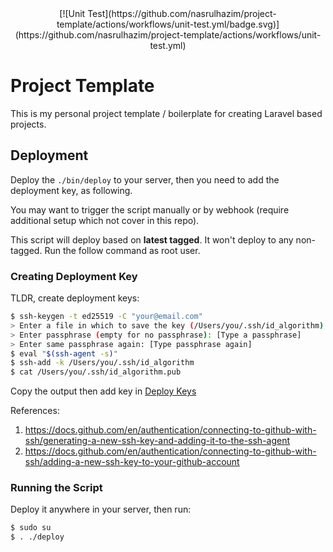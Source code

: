 <center>
[![Unit Test](https://github.com/nasrulhazim/project-template/actions/workflows/unit-test.yml/badge.svg)](https://github.com/nasrulhazim/project-template/actions/workflows/unit-test.yml)
</center>

# Project Template

This is my personal project template / boilerplate for creating Laravel based projects. 
## Deployment

Deploy the `./bin/deploy` to your server, then you need to add the deployment key, as following. 

You may want to trigger the script manually or by webhook (require additional setup which not cover in this repo).

This script will deploy based on **latest tagged**. It won't deploy to any non-tagged. Run the follow command as root user.
### Creating Deployment Key

TLDR, create deployment keys:

```bash
$ ssh-keygen -t ed25519 -C "your@email.com"
> Enter a file in which to save the key (/Users/you/.ssh/id_algorithm):
> Enter passphrase (empty for no passphrase): [Type a passphrase]
> Enter same passphrase again: [Type passphrase again]
$ eval "$(ssh-agent -s)"
$ ssh-add -k /Users/you/.ssh/id_algorithm
$ cat /Users/you/.ssh/id_algorithm.pub
```

Copy the output then add key in [Deploy Keys](https://github.com/nasrulhazim/um-ehr-services/settings/keys)

References:

1. https://docs.github.com/en/authentication/connecting-to-github-with-ssh/generating-a-new-ssh-key-and-adding-it-to-the-ssh-agent
2. https://docs.github.com/en/authentication/connecting-to-github-with-ssh/adding-a-new-ssh-key-to-your-github-account

### Running the Script

Deploy it anywhere in your server, then run:


```bash
$ sudo su
$ . ./deploy
```